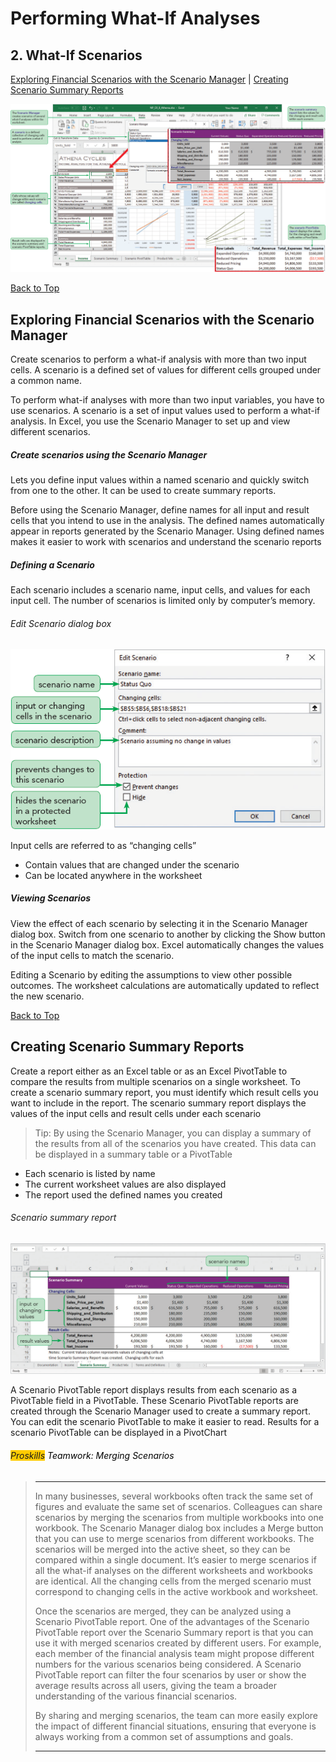 # Performing What-If Analyses
[](#top)
## 2. What-If Scenarios
[Exploring Financial Scenarios with the Scenario Manager](#exploring-financial-scenarios-with-the-scenario-manager) |
[Creating Scenario Summary Reports](#creating-scenario-summary-reports)

![Session 8-2 Visual Overview](../images/modules/M08/Session%208-2.png)  

[Back to Top](#top)
## [](#exploring-financial-scenarios-with-the-scenario-manager)Exploring Financial Scenarios with the Scenario Manager

Create scenarios to perform a what-if analysis with more than two input cells. A scenario is a defined set of values for different cells grouped under a common name.

To perform what-if analyses with more than two input variables, you have to use scenarios. A scenario is a set of input values used to perform a what-if analysis. In Excel, you use the Scenario Manager to set up and view different scenarios.

##### Create scenarios using the Scenario Manager

Lets you define input values within a named scenario and quickly switch from one to the other. It can be used to create summary reports.

Before using the Scenario Manager, define names for all input and result cells that you intend to use in the analysis. The defined names automatically appear in reports generated by the Scenario Manager. Using defined names makes it easier to work with scenarios and understand the scenario reports

##### Defining a Scenario

Each scenario includes a scenario name, input cells, and values for each input cell. The number of scenarios is limited only by computer’s memory.

###### Edit Scenario dialog box
![Figure 8-21 Edit Scenario dialog box](../images/modules/M08/Figure%208-21.png)

Input cells are referred to as “changing cells”

* Contain values that are changed under the scenario
* Can be located anywhere in the worksheet

##### Viewing Scenarios

View the effect of each scenario by selecting it in the Scenario Manager dialog box. Switch from one scenario to another by clicking the Show button in the Scenario Manager dialog box. Excel automatically changes the values of the input cells to match the scenario.

Editing a Scenario by editing the assumptions to view other possible outcomes. The worksheet calculations are automatically updated to reflect the new scenario.

[Back to Top](#top)
## [](#creating-scenario-summary-reports)Creating Scenario Summary Reports

Create a report either as an Excel table or as an Excel PivotTable to compare the results from multiple scenarios on a single worksheet. To create a scenario summary report, you must identify which result cells you want to include in the report. The scenario summary report displays the values of the input cells and result cells under each scenario

> Tip: By using the Scenario Manager, you can display a summary of the results from all of the scenarios you have created. This data can be displayed in a summary table or a PivotTable

* Each scenario is listed by name
* The current worksheet values are also displayed
* The report used the defined names you created

###### Scenario summary report
![Figure 8-27 Scenario summary report](../images/modules/M08/Figure%208-27.png)

A Scenario PivotTable report displays results from each scenario as a PivotTable field in a PivotTable. These Scenario PivotTable reports are created through the Scenario Manager used to create a summary report. You can edit the scenario PivotTable to make it easier to read. Results for a scenario PivotTable can be displayed in a PivotChart

###### <span style="background-color: #ffcc00;">Proskills</span> <span style="color: #000000;">Teamwork: Merging Scenarios</span>

><hr> In many businesses, several workbooks often track the same set of figures and evaluate the same set of scenarios. Colleagues can share scenarios by merging the scenarios from multiple workbooks into one workbook. The Scenario Manager dialog box includes a Merge button that you can use to merge scenarios from different workbooks. The scenarios will be merged into the active sheet, so they can be compared within a single document. It’s easier to merge scenarios if all the what-if analyses on the different worksheets and workbooks are identical. All the changing cells from the merged scenario must correspond to changing cells in the active workbook and worksheet.
> 
> Once the scenarios are merged, they can be analyzed using a Scenario PivotTable report. One of the advantages of the Scenario PivotTable report over the Scenario Summary report is that you can use it with merged scenarios created by different users. For example, each member of the financial analysis team might propose different numbers for the various scenarios being considered. A Scenario PivotTable report can filter the four scenarios by user or show the average results across all users, giving the team a broader understanding of the various financial scenarios.
> 
> By sharing and merging scenarios, the team can more easily explore the impact of different financial situations, ensuring that everyone is always working from a common set of assumptions and goals.
> <hr>
